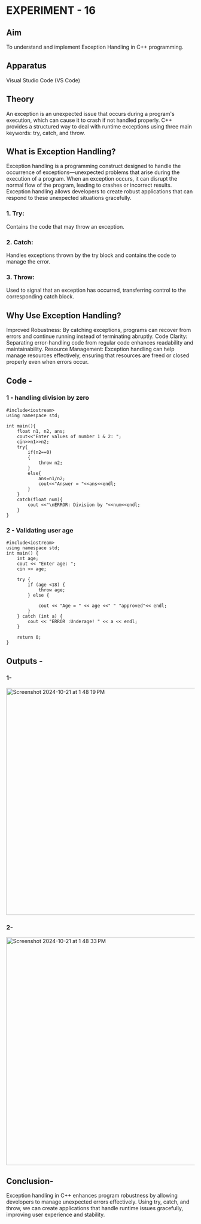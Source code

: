 # EXPERIMENT - 16

## Aim
To understand and implement Exception Handling in C++ programming.

## Apparatus
Visual Studio Code (VS Code)

## Theory
An exception is an unexpected issue that occurs during a program's execution, which can cause it to crash if not handled properly. C++ provides a structured way to deal with runtime exceptions using three main keywords: try, catch, and throw.

## What is Exception Handling?
Exception handling is a programming construct designed to handle the occurrence of exceptions—unexpected problems that arise during the execution of a program. When an exception occurs, it can disrupt the normal flow of the program, leading to crashes or incorrect results. Exception handling allows developers to create robust applications that can respond to these unexpected situations gracefully.

### 1. Try:
Contains the code that may throw an exception.

### 2. Catch: 
Handles exceptions thrown by the try block and contains the code to manage the error.

### 3. Throw: 
Used to signal that an exception has occurred, transferring control to the corresponding catch block.

## Why Use Exception Handling?
Improved Robustness: By catching exceptions, programs can recover from errors and continue running instead of terminating abruptly.
Code Clarity: Separating error-handling code from regular code enhances readability and maintainability.
Resource Management: Exception handling can help manage resources effectively, ensuring that resources are freed or closed properly even when errors occur.

## Code - 
### 1 - handling division by zero 
```
#include<iostream>
using namespace std;

int main(){
    float n1, n2, ans;
    cout<<"Enter values of number 1 & 2: ";
    cin>>n1>>n2;
    try{
        if(n2==0)
        {
            throw n2;
        }
        else{
            ans=n1/n2;
            cout<<"Answer = "<<ans<<endl;
        }
    }
    catch(float num){
        cout <<"\nERROR: Division by "<<num<<endl;
    }
}
```

### 2 - Validating user age 
```
#include<iostream>
using namespace std;
int main() {
    int age;
    cout << "Enter age: ";
    cin >> age;

    try {
        if (age <18) {
            throw age; 
        } else {
            
            cout << "Age = " << age <<" " "approved"<< endl;
        }
    } catch (int a) {
        cout << "ERROR :Underage! " << a << endl;
    }

    return 0;
}
```

## Outputs - 
### 1-
<img width="605" alt="Screenshot 2024-10-21 at 1 48 19 PM" src="https://github.com/user-attachments/assets/ec229ad9-d90b-4e78-97c3-f314c67e568d">

### 2-
<img width="608" alt="Screenshot 2024-10-21 at 1 48 33 PM" src="https://github.com/user-attachments/assets/4f778221-c548-4f96-8489-89dc92397feb">

## Conclusion- 
Exception handling in C++ enhances program robustness by allowing developers to manage unexpected errors effectively. Using try, catch, and throw, we can create applications that handle runtime issues gracefully, improving user experience and stability.


